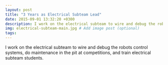 ```yaml
---
layout: post
title: "3 Years as Electrical Subteam Lead"
date: 2015-09-01 13:32:20 +0300
description: I work on the electrical subteam to wire and debug the robots control systems, do maintenance in the pit at competitions, and train electrical subteam members. # Add post description (optional)
img: electrical-subteam-main.jpg # Add image post (optional)
tags:
---
```


I work on the electrical subteam to wire and debug the robots control systems, do maintenance in the pit at competitions, and train electrical subteam students.
